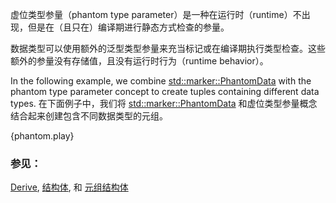 虚位类型参量（phantom type parameter）是一种在运行时（runtime）不出现，但是在（且只在）编译期进行静态方式检查的参量。

数据类型可以使用额外的泛型类型参量来充当标记或在编译期执行类型检查。这些额外的参量没有存储值，且没有运行时行为（runtime behavior）。

In the following example, we combine [std::marker::PhantomData]
with the phantom type parameter concept to create tuples containing
different data types.
在下面例子中，我们将 [std::marker::PhantomData] 和虚位类型参量概念结合起来创建包含不同数据类型的元组。

{phantom.play}

### 参见：

[Derive], [结构体][struct], 和 [元组结构体][TupleStructs]

[Derive]: ../trait/derive.html
[struct]: ../custom_types/structs.html
[TupleStructs]: ../custom_types/structs.html
[std::marker::PhantomData]: https://doc.rust-lang.org/std/marker/struct.PhantomData.html
